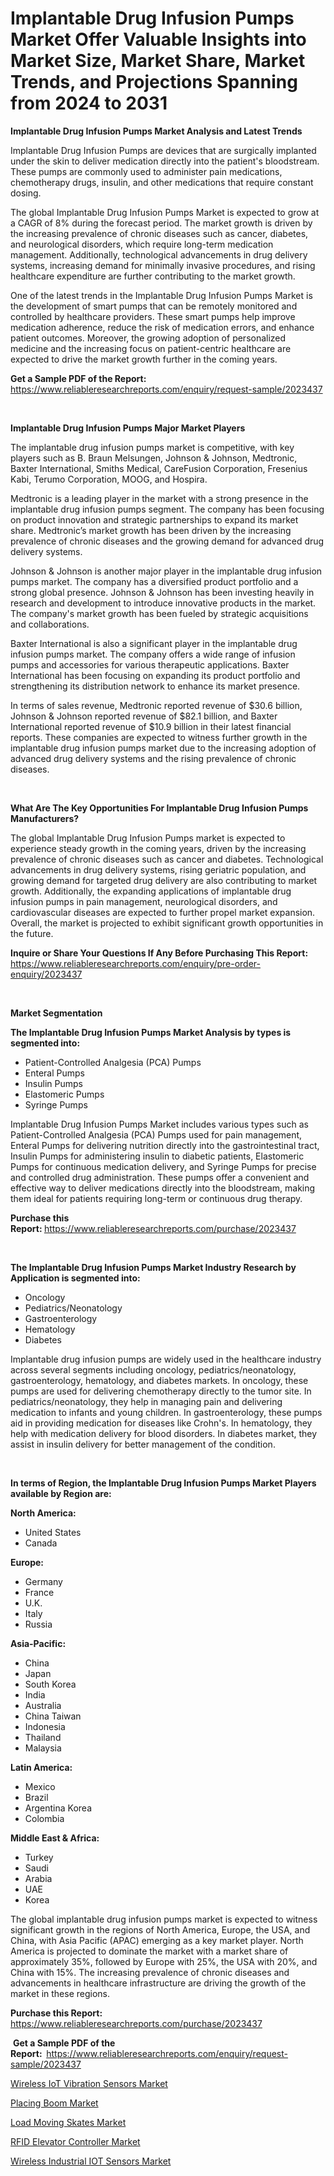 <p><h1>Implantable Drug Infusion Pumps Market Offer Valuable Insights into Market Size, Market Share, Market Trends, and Projections Spanning from 2024 to 2031</h1></p><p><strong>Implantable Drug Infusion Pumps Market Analysis and Latest Trends</strong></p>
<p><p>Implantable Drug Infusion Pumps are devices that are surgically implanted under the skin to deliver medication directly into the patient's bloodstream. These pumps are commonly used to administer pain medications, chemotherapy drugs, insulin, and other medications that require constant dosing.</p><p>The global Implantable Drug Infusion Pumps Market is expected to grow at a CAGR of 8% during the forecast period. The market growth is driven by the increasing prevalence of chronic diseases such as cancer, diabetes, and neurological disorders, which require long-term medication management. Additionally, technological advancements in drug delivery systems, increasing demand for minimally invasive procedures, and rising healthcare expenditure are further contributing to the market growth.</p><p>One of the latest trends in the Implantable Drug Infusion Pumps Market is the development of smart pumps that can be remotely monitored and controlled by healthcare providers. These smart pumps help improve medication adherence, reduce the risk of medication errors, and enhance patient outcomes. Moreover, the growing adoption of personalized medicine and the increasing focus on patient-centric healthcare are expected to drive the market growth further in the coming years.</p></p>
<p><strong>Get a Sample PDF of the Report:&nbsp;</strong> <a href="https://www.reliableresearchreports.com/enquiry/request-sample/2023437">https://www.reliableresearchreports.com/enquiry/request-sample/2023437</a></p>
<p>&nbsp;</p>
<p><strong>Implantable Drug Infusion Pumps Major Market Players</strong></p>
<p><p>The implantable drug infusion pumps market is competitive, with key players such as B. Braun Melsungen, Johnson & Johnson, Medtronic, Baxter International, Smiths Medical, CareFusion Corporation, Fresenius Kabi, Terumo Corporation, MOOG, and Hospira.</p><p>Medtronic is a leading player in the market with a strong presence in the implantable drug infusion pumps segment. The company has been focusing on product innovation and strategic partnerships to expand its market share. Medtronic’s market growth has been driven by the increasing prevalence of chronic diseases and the growing demand for advanced drug delivery systems.</p><p>Johnson & Johnson is another major player in the implantable drug infusion pumps market. The company has a diversified product portfolio and a strong global presence. Johnson & Johnson has been investing heavily in research and development to introduce innovative products in the market. The company's market growth has been fueled by strategic acquisitions and collaborations.</p><p>Baxter International is also a significant player in the implantable drug infusion pumps market. The company offers a wide range of infusion pumps and accessories for various therapeutic applications. Baxter International has been focusing on expanding its product portfolio and strengthening its distribution network to enhance its market presence.</p><p>In terms of sales revenue, Medtronic reported revenue of $30.6 billion, Johnson & Johnson reported revenue of $82.1 billion, and Baxter International reported revenue of $10.9 billion in their latest financial reports. These companies are expected to witness further growth in the implantable drug infusion pumps market due to the increasing adoption of advanced drug delivery systems and the rising prevalence of chronic diseases.</p></p>
<p>&nbsp;</p>
<p><strong>What Are The Key Opportunities For Implantable Drug Infusion Pumps Manufacturers?</strong></p>
<p><p>The global Implantable Drug Infusion Pumps market is expected to experience steady growth in the coming years, driven by the increasing prevalence of chronic diseases such as cancer and diabetes. Technological advancements in drug delivery systems, rising geriatric population, and growing demand for targeted drug delivery are also contributing to market growth. Additionally, the expanding applications of implantable drug infusion pumps in pain management, neurological disorders, and cardiovascular diseases are expected to further propel market expansion. Overall, the market is projected to exhibit significant growth opportunities in the future.</p></p>
<p><strong>Inquire or Share Your Questions If Any Before Purchasing This Report:</strong> <a href="https://www.reliableresearchreports.com/enquiry/pre-order-enquiry/2023437">https://www.reliableresearchreports.com/enquiry/pre-order-enquiry/2023437</a></p>
<p>&nbsp;</p>
<p><strong>Market Segmentation</strong></p>
<p><strong>The Implantable Drug Infusion Pumps Market Analysis by types is segmented into:</strong></p>
<p><ul><li>Patient-Controlled Analgesia (PCA) Pumps</li><li>Enteral Pumps</li><li>Insulin Pumps</li><li>Elastomeric Pumps</li><li>Syringe Pumps</li></ul></p>
<p><p>Implantable Drug Infusion Pumps Market includes various types such as Patient-Controlled Analgesia (PCA) Pumps used for pain management, Enteral Pumps for delivering nutrition directly into the gastrointestinal tract, Insulin Pumps for administering insulin to diabetic patients, Elastomeric Pumps for continuous medication delivery, and Syringe Pumps for precise and controlled drug administration. These pumps offer a convenient and effective way to deliver medications directly into the bloodstream, making them ideal for patients requiring long-term or continuous drug therapy.</p></p>
<p><strong>Purchase this Report:&nbsp;</strong><a href="https://www.reliableresearchreports.com/purchase/2023437">https://www.reliableresearchreports.com/purchase/2023437</a></p>
<p>&nbsp;</p>
<p><strong>The Implantable Drug Infusion Pumps Market Industry Research by Application is segmented into:</strong></p>
<p><ul><li>Oncology</li><li>Pediatrics/Neonatology</li><li>Gastroenterology</li><li>Hematology</li><li>Diabetes</li></ul></p>
<p><p>Implantable drug infusion pumps are widely used in the healthcare industry across several segments including oncology, pediatrics/neonatology, gastroenterology, hematology, and diabetes markets. In oncology, these pumps are used for delivering chemotherapy directly to the tumor site. In pediatrics/neonatology, they help in managing pain and delivering medication to infants and young children. In gastroenterology, these pumps aid in providing medication for diseases like Crohn's. In hematology, they help with medication delivery for blood disorders. In diabetes market, they assist in insulin delivery for better management of the condition.</p></p>
<p>&nbsp;</p>
<p><strong>In terms of Region, the Implantable Drug Infusion Pumps Market Players available by Region are:</strong></p>
<p>
    <p> <strong> North America: </strong>
        <ul>
            <li>United States</li>
            <li>Canada</li>
        </ul>
        </p> 
    <p> <strong> Europe: </strong>
        <ul>
            <li>Germany</li>
            <li>France</li>
            <li>U.K.</li>
            <li>Italy</li>
            <li>Russia</li>
        </ul>
        </p> 
    <p> <strong> Asia-Pacific: </strong>
        <ul>
            <li>China</li>
            <li>Japan</li>
            <li>South Korea</li>
            <li>India</li>
            <li>Australia</li>
            <li>China Taiwan</li>
            <li>Indonesia</li>
            <li>Thailand</li>
            <li>Malaysia</li>
        </ul>
        </p> 
    <p> <strong> Latin America: </strong>
        <ul>
            <li>Mexico</li>
            <li>Brazil</li>
            <li>Argentina Korea</li>
            <li>Colombia</li>
        </ul>
        </p> 
    <p> <strong> Middle East & Africa: </strong>
        <ul>
            <li>Turkey</li>
            <li>Saudi</li>
            <li>Arabia</li>
            <li>UAE</li>
            <li>Korea</li>
        </ul>
    </p>
    </p>
<p><p>The global implantable drug infusion pumps market is expected to witness significant growth in the regions of North America, Europe, the USA, and China, with Asia Pacific (APAC) emerging as a key market player. North America is projected to dominate the market with a market share of approximately 35%, followed by Europe with 25%, the USA with 20%, and China with 15%. The increasing prevalence of chronic diseases and advancements in healthcare infrastructure are driving the growth of the market in these regions.</p></p>
<p><strong>Purchase this Report: </strong><a href="https://www.reliableresearchreports.com/purchase/2023437">https://www.reliableresearchreports.com/purchase/2023437</a></p>
<p>&nbsp;<strong>Get a Sample PDF of the Report:&nbsp;&nbsp;</strong><a href="https://www.reliableresearchreports.com/enquiry/request-sample/2023437">https://www.reliableresearchreports.com/enquiry/request-sample/2023437</a></p>
<p><strong></strong></p>
<p><p><a href="https://view.publitas.com/reportprime-1/wireless-iot-vibration-sensors-market-size-share-trends-analysis-report-by-application-regional-outlook-competitive-strategies-and-segment-forecasts-2024-2031/">Wireless IoT Vibration Sensors Market</a></p><p><a href="https://frill-swim-3cd.notion.site/Placing-Boom-Market-Size-Reflecting-a-Forecast-Till-2031-Market-By-Type-By-Application-and-By-Geog-22198ea20e30427ebfbb9afe78dab71a">Placing Boom Market</a></p><p><a href="https://cautious-neon-760.notion.site/Load-Moving-Skates-Market-Size-Growth-Outlook-from-2024-to-2031-projecting-at-Market-s-Trends-Anal-403bea2f45d14b19bb93d3e1cdf9ed4e">Load Moving Skates Market</a></p><p><a href="https://gentle-editor-9db.notion.site/RFID-Elevator-Controller-Market-Size-2024-2031-Global-Industrial-Analysis-Key-Geographical-Region-aa22aa7a33714df5afecbc84a44deed9">RFID Elevator Controller Market</a></p><p><a href="https://view.publitas.com/reportprime-1/wireless-industrial-iot-sensors-market-offers-provide-insightful-data-for-the-time-period-from-2024-to-2031-and-also-provide-analysis-based-on-application-type-and-region/">Wireless Industrial IOT Sensors Market</a></p></p>